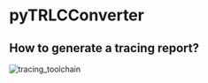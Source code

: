 # pyTRLCConverter <!-- omit in toc -->

## How to generate a tracing report?

![tracing_toolchain](https://www.plantuml.com/plantuml/proxy?cache=no&src=https://raw.githubusercontent.com/NewTec-GmbH/pyTRLCConverter/refs/heads/main/tools/lobster/tracing_toolchain.puml)
